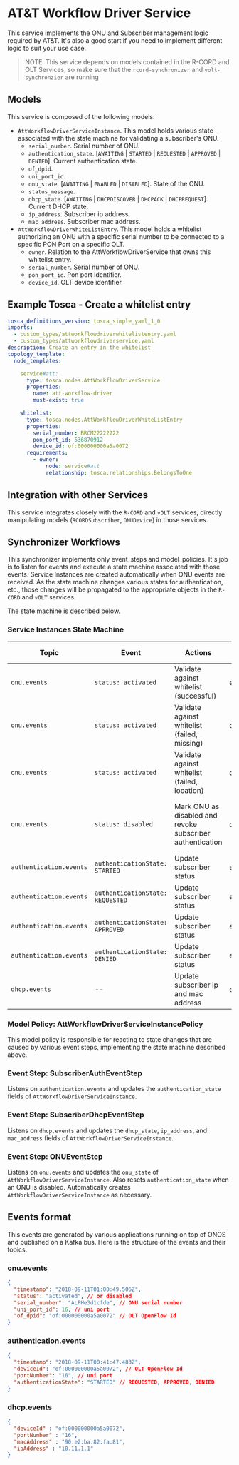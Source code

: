 # AT&T Workflow Driver Service

This service implements the ONU and Subscriber management logic required by AT&T.
It's also a good start if you need to implement different logic to suit your use case.

> NOTE: This service depends on models contained in the R-CORD and OLT Services, so make sure that the `rcord-synchronizer` and `volt-synchronzier` are running

## Models

This service is composed of the following models:

- `AttWorkflowDriverServiceInstance`. This model holds various state associated with the state machine for validating a subscriber's ONU.
    - `serial_number`. Serial number of ONU.
    - `authentication_state`. [`AWAITING` | `STARTED` | `REQUESTED` | `APPROVED` | `DENIED`]. Current authentication state.
    - `of_dpid`.
    - `uni_port_id`.
    - `onu_state`. [`AWAITING` | `ENABLED` | `DISABLED`]. State of the ONU.
    - `status_message`.
    - `dhcp_state`. [`AWAITING` | `DHCPDISCOVER` | `DHCPACK` | `DHCPREQUEST`]. Current DHCP state.
    - `ip_address`. Subscriber ip address.
    - `mac_address`. Subscriber mac address.
- `AttWorkflowDriverWhiteListEntry`. This model holds a whitelist authorizing an ONU with a specific serial number to be connected to a specific PON Port on a specific OLT.
    - `owner`. Relation to the AttWorkflowDriverService that owns this whitelist entry.
    - `serial_number`. Serial number of ONU.
    - `pon_port_id`. Pon port identifier.
    - `device_id`. OLT device identifier.

## Example Tosca - Create a whitelist entry

```yaml
tosca_definitions_version: tosca_simple_yaml_1_0
imports:
  - custom_types/attworkflowdriverwhitelistentry.yaml
  - custom_types/attworkflowdriverservice.yaml
description: Create an entry in the whitelist
topology_template:
  node_templates:

    service#att:
      type: tosca.nodes.AttWorkflowDriverService
      properties:
        name: att-workflow-driver
        must-exist: true

    whitelist:
      type: tosca.nodes.AttWorkflowDriverWhiteListEntry
      properties:
        serial_number: BRCM22222222
        pon_port_id: 536870912
        device_id: of:000000000a5a0072
      requirements:
        - owner:
            node: service#att
            relationship: tosca.relationships.BelongsToOne
```

## Integration with other Services

This service integrates closely with the `R-CORD` and `vOLT` services, directly manipulating models (`RCORDSubscriber`, `ONUDevice`) in those services.

## Synchronizer Workflows

This synchronizer implements only event_steps and model_policies. It's job is to listen for events and execute a state machine associated with those events. Service Instances are created automatically when ONU events are received. As the state machine changes various states for authentication, etc., those changes will be propagated to the appropriate objects in the `R-CORD` and `vOLT` services.

The state machine is described below.

### Service Instances State Machine

| Topic                   | Event                            | Actions                                                   | ONU State    | Subscriber State     | Message                                                  |
|-------------------------|----------------------------------|-----------------------------------------------------------|--------------|----------------------|----------------------------------------------------------|
| `onu.events`            | `status: activated`              | Validate against whitelist (successful)                   | enabled      | awaiting-auth        | ONU has been validated                                   |
| `onu.events`            | `status: activated`              | Validate against whitelist (failed, missing)              | disabled     | awaiting-auth        | ONU not found in whitelist                               |
| `onu.events`            | `status: activated`              | Validate against whitelist (failed, location)             | disabled     | awaiting-auth        | ONU activated in wrong location                           |
| `onu.events`            | `status: disabled`               | Mark ONU as disabled and revoke subscriber authentication | disabled     | awaiting-auth        | ONU has been disabled, revoked subscriber authentication |
| `authentication.events` | `authenticationState: STARTED`   | Update subscriber status                                  | enabled      | awaiting-auth        | Authentication started                                   |
| `authentication.events` | `authenticationState: REQUESTED` | Update subscriber status                                  | enabled      | awaiting-auth        | Authentication requested                                 |
| `authentication.events` | `authenticationState: APPROVED`  | Update subscriber status                                  | enabled      | enabled              | Authentication succeded                                  |
| `authentication.events` | `authenticationState: DENIED`    | Update subscriber status                                  | enabled      | auth-failed          | Authentication denied                                    |
| `dhcp.events`           | --                               | Update subscriber ip and mac address                      | enabled      | enabled              | DHCP information added

### Model Policy: AttWorkflowDriverServiceInstancePolicy

This model policy is responsible for reacting to state changes that are caused by various event steps, implementing the state machine described above.

### Event Step: SubscriberAuthEventStep

Listens on `authentication.events` and updates the `authentication_state` fields of `AttWorkflowDriverServiceInstance`.

### Event Step: SubscriberDhcpEventStep

Listens on `dhcp.events` and updates the `dhcp_state`, `ip_address`, and `mac_address` fields of `AttWorkflowDriverServiceInstance`.

### Event Step: ONUEventStep

Listens on `onu.events` and updates the `onu_state` of `AttWorkflowDriverServiceInstance`. Also resets `authentication_state` when an ONU is disabled. Automatically creates `AttWorkflowDriverServiceInstance` as necessary.


## Events format

This events are generated by various applications running on top of ONOS and published on a Kafka bus.
Here is the structure of the events and their topics.

### onu.events

```json
{
  "timestamp": "2018-09-11T01:00:49.506Z",
  "status": "activated", // or disabled
  "serial_number": "ALPHe3d1cfde", // ONU serial number
  "uni_port_id": 16, // uni port
  "of_dpid": "of:000000000a5a0072" // OLT OpenFlow Id
}
```

### authentication.events

```json
{
  "timestamp": "2018-09-11T00:41:47.483Z",
  "deviceId": "of:000000000a5a0072", // OLT OpenFlow Id
  "portNumber": "16", // uni port
  "authenticationState": "STARTED" // REQUESTED, APPROVED, DENIED
}
```

### dhcp.events

```json
{
  "deviceId" : "of:000000000a5a0072",
  "portNumber" : "16",
  "macAddress" : "90:e2:ba:82:fa:81",
  "ipAddress" : "10.11.1.1"
}
```

